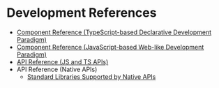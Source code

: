 # Development References

-   [Component Reference (TypeScript-based Declarative Development Paradigm)](arkui-ts/Readme-EN.md)
-   [Component Reference (JavaScript-based Web-like Development Paradigm)](arkui-js/Readme-EN.md)
-   [API Reference (JS and TS APIs)](apis/Readme-EN.md)
-   API Reference (Native APIs)
    -   [Standard Libraries Supported by Native APIs](native-lib/Readme-EN.md)

